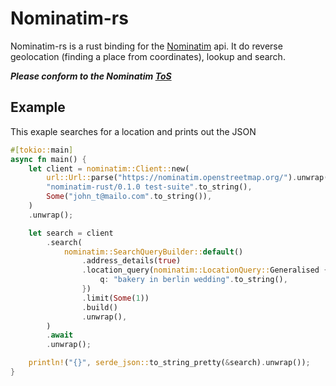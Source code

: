 # Nominatim-rs

Nominatim-rs is a rust binding for the [Nominatim](https://nominatim.org/) api. It do reverse geolocation (finding a place from coordinates), lookup and search.

***Please conform to the Nominatim [ToS](https://operations.osmfoundation.org/policies/nominatim/)***

## Example

This exaple searches for a location and prints out the JSON

```rust
#[tokio::main]
async fn main() {
    let client = nominatim::Client::new(
        url::Url::parse("https://nominatim.openstreetmap.org/").unwrap(),
        "nominatim-rust/0.1.0 test-suite".to_string(),
        Some("john_t@mailo.com".to_string()),
    )
    .unwrap();

    let search = client
        .search(
            nominatim::SearchQueryBuilder::default()
                .address_details(true)
                .location_query(nominatim::LocationQuery::Generalised {
                    q: "bakery in berlin wedding".to_string(),
                })
                .limit(Some(1))
                .build()
                .unwrap(),
        )
        .await
        .unwrap();

    println!("{}", serde_json::to_string_pretty(&search).unwrap());
}
```
